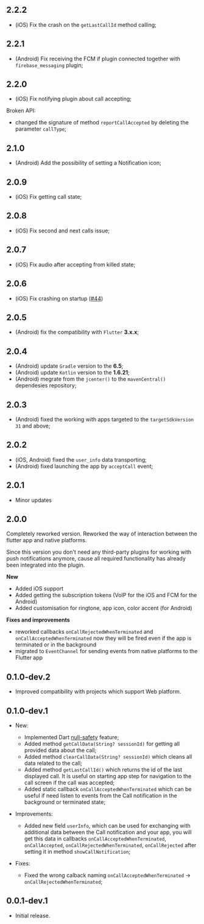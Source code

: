 ## 2.2.2
- (iOS) Fix the crash on the `getLastCallId` method calling;

## 2.2.1

- (Android) Fix receiving the FCM if plugin connected together with `firebase_messaging` plugin;

## 2.2.0

- (iOS) Fix notifying plugin about call accepting;

Broken API:
  - changed the signature of method `reportCallAccepted` by deleting the parameter `callType`;

## 2.1.0

- (Android) Add the possibility of setting a Notification icon;

## 2.0.9

- (iOS) Fix getting call state;

## 2.0.8

- (iOS) Fix second and next calls issue;

## 2.0.7

- (iOS) Fix audio after accepting from killed state;

## 2.0.6

- (iOS) Fix crashing on startup ([#44](https://github.com/ConnectyCube/connectycube-flutter-call-kit/issues/44))

## 2.0.5

- (Android) fix the compatibility with `Flutter` **3.x.x**;

## 2.0.4

- (Android) update `Gradle` version to the **6.5**;
- (Android) update `Kotlin` version to the **1.6.21**;
- (Android) megrate from the `jcenter()` to the `mavenCentral()` dependesies repository;

## 2.0.3

- (Android) fixed the working with apps targeted to the `targetSdkVersion 31` and above;

## 2.0.2

- (iOS, Android) fixed the `user_info` data transporting;
- (Android) fixed launching the app by `acceptCall` event;

## 2.0.1

* Minor updates

## 2.0.0
Completely reworked version. Reworked the way of interaction between the flutter app and native platforms.

Since this version you don't need any third-party plugins for working with push notifications anymore, cause all required functionality has already been integrated into the plugin.

**New**
- Added iOS support
- Added getting the subscription tokens (VoIP for the iOS and FCM for the Android)
- Added customisation for ringtone, app icon, color accent (for Android)

**Fixes and improvements**
- reworked callbacks `onCallRejectedWhenTerminated` and `onCallAcceptedWhenTerminated` now they will be fired even if the app is terminated or in the background
- migrated to `EventChannel` for sending events from native platforms to the Flutter app

## 0.1.0-dev.2

* Improved compatibility with projects which support Web platform.

## 0.1.0-dev.1

* New:
    - Implemented Dart [null-safety](https://dart.dev/null-safety) feature;
    - Added method `getCallData(String? sessionId)` for getting all provided data about the call;
    - Added method `clearCallData(String? sessionId)` which cleans all data related to the call;
    - Added method `getLastCallId()` which returns the id of the last displayed call. It is useful on starting app step for navigation to the call screen if the call was accepted;
    - Added static callback `onCallAcceptedWhenTerminated` which can be useful if need listen to events from the Call notification in the background or terminated state;

* Improvements:
    - Added new field `userInfo`, which can be used for exchanging with additional data between the Call notification and your app, you will get this data in callbacks `onCallAcceptedWhenTerminated`, `onCallAccepted`, `onCallRejectedWhenTerminated`, `onCallRejected` after setting it in method `showCallNotification`;

* Fixes:
    - Fixed the wrong calback naming `onCallAcceptedWhenTerminated` -> `onCallRejectedWhenTerminated`;

## 0.0.1-dev.1

* Initial release.
